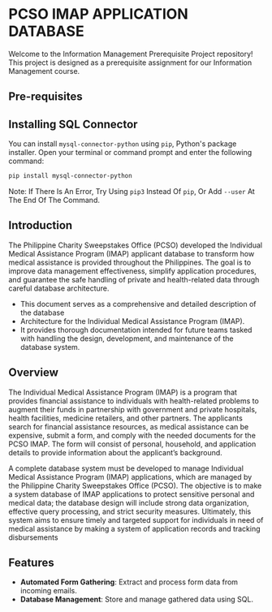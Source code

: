 # PCSO IMAP APPLICATION DATABASE

Welcome to the Information Management Prerequisite Project repository! This project is designed as a prerequisite assignment for our Information Management course.

## Pre-requisites
## Installing SQL Connector
You can install `mysql-connector-python` using `pip`, Python's package installer. Open your terminal or command prompt and enter the following command:
```bash
pip install mysql-connector-python
```
Note: If There Is An Error, Try Using `pip3` Instead Of `pip`, Or Add `--user` At The End Of The Command.



## Introduction

The Philippine Charity Sweepstakes Office (PCSO) developed the Individual Medical Assistance Program (IMAP) applicant database to transform how medical assistance is provided throughout the Philippines. The goal is to improve data management effectiveness, simplify application procedures, and guarantee the safe handling of private and health-related data through careful database architecture. 

- This document serves as a comprehensive and detailed description of the database 
- Architecture for the Individual Medical Assistance Program (IMAP).
- It provides thorough documentation intended for future teams tasked with handling the design, development, and maintenance of the database system.

## Overview


The Individual Medical Assistance Program (IMAP) is a program that provides financial assistance to individuals with health-related problems to augment their funds in partnership with government and private hospitals, health facilities, medicine retailers, and other partners. The applicants search for financial assistance resources, as medical assistance can be expensive, submit a form, and comply with the needed documents for the PCSO IMAP. The form will consist of personal, household, and application details to provide information about the applicant’s background. 
 

A complete database system must be developed to manage Individual Medical Assistance Program (IMAP) applications, which are managed by the Philippine Charity Sweepstakes Office (PCSO). The objective is to make a system database of IMAP applications to protect sensitive personal and medical data; the database design will include strong data organization, effective query processing, and strict security measures. Ultimately, this system aims to ensure timely and targeted support for individuals in need of medical assistance by making a system of application records and tracking disbursements


## Features

- **Automated Form Gathering**: Extract and process form data from incoming emails.
- **Database Management**: Store and manage gathered data using SQL.
